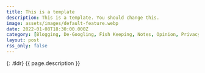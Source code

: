 ```yaml
---
title: This is a template
description: This is a template. You should change this.
image: assets/images/default-feature.webp
date: 2022-01-08T18:30:00.000Z
category: [Blogging, De-Googling, Fish Keeping, Notes, Opinion, Privacy, Security, Story Time, Technology, Web]
layout: post
rss_only: false
---
```


{: .tldr}
{{ page.description }}

